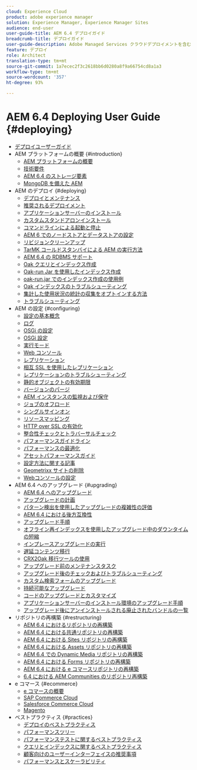 ```yaml
---
cloud: Experience Cloud
product: adobe experience manager
solution: Experience Manager, Experience Manager Sites
audience: end-user
user-guide-title: AEM 6.4 デプロイガイド
breadcrumb-title: デプロイガイド
user-guide-description: Adobe Managed Services クラウドデプロイメントを含む、Adobe Experience Manager 6.4 のインストール、デプロイメント、およびアーキテクチャについて詳しく説明します。
feature: デプロイ
role: Architect
translation-type: tm+mt
source-git-commit: 1a7ecec2f3c2618bb6d0280a8f9a66754cd8a1a3
workflow-type: tm+mt
source-wordcount: '357'
ht-degree: 93%

---
```



# AEM 6.4 Deploying User Guide {#deploying}

+ [デプロイユーザーガイド](home.md)
+ AEM プラットフォームの概要 {#introduction}
   + [AEM プラットフォームの概要](platform.md)
   + [技術要件](technical-requirements.md)
   + [AEM 6.4 のストレージ要素](storage-elements-in-aem-6.md)
   + [MongoDB を備えた AEM](aem-with-mongodb.md)
+ AEM のデプロイ {#deploying}
   + [デプロイとメンテナンス](deploy.md)
   + [推奨されるデプロイメント](recommended-deploys.md)
   + [アプリケーションサーバーのインストール](application-server-install.md)
   + [カスタムスタンドアロンインストール](custom-standalone-install.md)
   + [コマンドラインによる起動と停止](command-line-start-and-stop.md)
   + [AEM 6 でのノードストアとデータストアの設定](data-store-config.md)
   + [リビジョンクリーンアップ](revision-cleanup.md)
   + [TarMK コールドスタンバイによる AEM の実行方法](tarmk-cold-standby.md)
   + [AEM 6.4 の RDBMS サポート](rdbms-support-in-aem.md)
   + [Oak クエリとインデックス作成](queries-and-indexing.md)
   + [Oak-run Jar を使用したインデックス作成](indexing-via-the-oak-run-jar.md)
   + [oak-run.jar でのインデックス作成の使用例](oak-run-indexing-usecases.md)
   + [Oak インデックスのトラブルシューティング](troubleshooting-oak-indexes.md)
   + [集計した使用状況の統計の収集をオプトインする方法](opt-in-aggregated-usage-statistics.md)
   + [トラブルシューティング](troubleshooting.md)
+ AEM の設定 {#configuring}
   + [設定の基本概念](configuring.md)
   + [ログ](configure-logging.md)
   + [OSGi の設定](configuring-osgi.md)
   + [OSGi 設定](osgi-configuration-settings.md)
   + [実行モード](configure-runmodes.md)
   + [Web コンソール](web-console.md)
   + [レプリケーション](replication.md)
   + [相互 SSL を使用したレプリケーション](mssl-replication.md)
   + [レプリケーションのトラブルシューティング](troubleshoot-rep.md)
   + [静的オブジェクトの有効期限](expiration-static-objects.md)
   + [バージョンのパージ](version-purging.md)
   + [AEM インスタンスの監視および保守](monitoring-and-maintaining.md)
   + [ジョブのオフロード](offloading.md)
   + [シングルサインオン](single-sign-on.md)
   + [リソースマッピング](resource-mapping.md)
   + [HTTP over SSL の有効化](https://experienceleague.adobe.com/docs/experience-manager-64/deploying/configuring/ssl-by-default.html)
   + [整合性チェックとトラバーサルチェック](consistency-check.md)
   + [パフォーマンスガイドライン](performance-guidelines.md)
   + [パフォーマンスの最適化](configuring-performance.md)
   + [アセットパフォーマンスガイド](assets-performance-sizing.md)
   + [設定方法に関する記事](ht-deploy.md)
   + [Geometrixx サイトの削除](removing-the-geometrixx-sites.md)
   + [Webコンソールの設定](configuring-web-console.md)
+ AEM 6.4 へのアップグレード {#upgrading}
   + [AEM 6.4 へのアップグレード](upgrade.md)
   + [アップグレードの計画](upgrade-planning.md)
   + [パターン検出を使用したアップグレードの複雑性の評価](pattern-detector.md)
   + [AEM 6.4 における後方互換性](backward-compatibility.md)
   + [アップグレード手順](upgrade-procedure.md)
   + [オフライン再インデックスを使用したアップグレード中のダウンタイムの短縮](upgrade-offline-reindexing.md)
   + [インプレースアップグレードの実行](in-place-upgrade.md)
   + [遅延コンテンツ移行](lazy-content-migration.md)
   + [CRX2Oak 移行ツールの使用](using-crx2oak.md)
   + [アップグレード前のメンテナンスタスク](pre-upgrade-maintenance-tasks.md)
   + [アップグレード後のチェックおよびトラブルシューティング](post-upgrade-checks-and-troubleshooting.md)
   + [カスタム検索フォームのアップグレード](upgrading-custom-search-forms.md)
   + [持続可能なアップグレード](sustainable-upgrades.md)
   + [コードのアップグレードとカスタマイズ](upgrading-code-and-customizations.md)
   + [アプリケーションサーバーのインストール環境のアップグレード手順](app-server-upgrade.md)
   + [アップグレード後にアンインストールされる廃止されたバンドルの一覧](obsolete-bundles.md)
+ リポジトリの再構築 {#restructuring}
   + [AEM 6.4 におけるリポジトリの再構築](repository-restructuring.md)
   + [AEM 6.4 における共通リポジトリの再構築](all-repository-restructuring-in-aem-6-4.md)
   + [AEM 6.4 における Sites リポジトリの再構築](sites-repository-restructuring-in-aem-6-4.md)
   + [AEM 6.4 における Assets リポジトリの再構築](assets-repository-restructuring-in-aem-6-4.md)
   + [AEM 6.4 での Dynamic Media リポジトリの再構築](dynamicmedia-repository-restructuring-in-aem-6-4.md)
   + [AEM 6.4 における Forms リポジトリの再構築](forms-repository-restructuring-in-aem-6-4.md)
   + [AEM 6.4 における e コマースリポジトリの再構築](ecommerce-repository-restructuring-in-aem-6-4.md)
   + [6.4 における AEM Communities のリポジトリ再構築](communities-repository-restructuring-in-aem-6-4.md)
+ e コマース {#ecommerce}
   + [e コマースの概要](ecommerce.md)
   + [SAP Commerce Cloud](sap-commerce-cloud.md)
   + [Salesforce Commerce Cloud](https://github.com/adobe/commerce-salesforce)
   + [Magento](https://www.adobe.io/apis/experiencecloud/commerce-integration-framework/integrations.html#!AdobeDocs/commerce-cif-documentation/master/integrations/02-AEM-Magento.md)
+ ベストプラクティス {#practices}
   + [デプロイのベストプラクティス](best-practices.md)
   + [パフォーマンスツリー](performance-tree.md)
   + [パフォーマンステストに関するベストプラクティス](best-practices-for-performance-testing.md)
   + [クエリとインデックスに関するベストプラクティス](best-practices-for-queries-and-indexing.md)
   + [顧客向けのユーザーインターフェイスの推奨事項](ui-recommendations.md)
   + [パフォーマンスとスケーラビリティ](performance.md)


<!--

To be removed:
[Quickstart for AEM Screens](setting-up-a-basic-project-screens.md)
[Device Control Center](device-control-center.md)
[repository-restructuring-in-aem64](repository-restructuring-in-aem64.md)
[Web Console] (configuring-web-console.md)
[Configuring and Deploying AEM Screens](configuring-screens-introduction.md)
[Kickstart Guide](kickstart-for-aem-screens.md)
/help/sites/deploying/using/performance-lp.md
/help/sites-deploying/do-not-delete-performance-guidelines-pdf.md
/help/sites-deploying/removing-the-geometrixx-sites.md
/help/sites-deploying/consistency-check.md

Redirects:
[(Enabling HTTP Over SSL)](config-ssl.md) redirect to /content/help/en/experience-manager/6-4/sites-administering/ssl-by-default
-->
